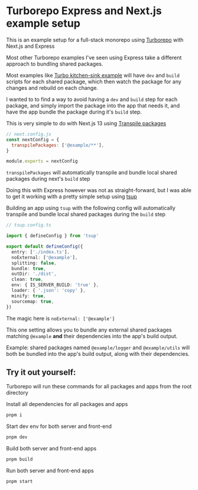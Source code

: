 # Turborepo Express and Next.js example setup

This is an example setup for a full-stack monorepo using [Turborepo](https://turborepo.com) with Next.js and Express

Most other Turborepo examples I've seen using Express take a different approach to bundling shared packages.

Most examples like [Turbo kitchen-sink example](https://github.com/vercel/turbo/blob/main/examples/kitchen-sink/packages/logger/package.json) will have `dev` and `build` scripts for each shared package, which then watch the package for any changes and rebuild on each change. 

I wanted to to find a way to avoid having a `dev` and `build` step for each package, and simply import the package into the app that needs it, and have the app bundle the package during it's `build` step.

This is very simple to do with Next.js 13 using [Transpile packages](https://beta.nextjs.org/docs/api-reference/next.config.js#transpilepackages)

```js
// next.config.js
const nextConfig = {
  transpilePackages: ['@example/**'],
}

module.exports = nextConfig
```

`transpilePackages` will automatically transpile and bundle local shared packages during next's `build` step


Doing this with Express however was not as straight-forward, but I was able to get it working with a pretty simple setup using [tsup](https://github.com/egoist/tsup)

Building an app using `tsup` with the following config will automatically transpile and bundle local shared packages during the `build` step

```ts
// tsup.config.ts

import { defineConfig } from 'tsup'

export default defineConfig({
  entry: ['./index.ts'],
  noExternal: ['@example'],
  splitting: false,
  bundle: true,
  outDir: './dist',
  clean: true,
  env: { IS_SERVER_BUILD: 'true' },
  loader: { '.json': 'copy' },
  minify: true,
  sourcemap: true,
})
```

The magic here is `noExternal: ['@example']`

This one setting allows you to bundle any external shared packages matching `@example` **and** their dependencies into the app's build output.

Example: shared packages named `@example/logger` and `@example/utils` will both be bundled into the app's build output, along with their dependencies.

## Try it out yourself:

Turborepo will run these commands for all packages and apps from the root directory

Install all dependencies for all packages and apps
```bash
pnpm i
``` 

Start dev env for both server and front-end
```bash
pnpm dev
```

Build both server and front-end apps
```bash
pnpm build
```

Run both server and front-end apps
```bash
pnpm start
```
